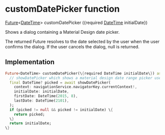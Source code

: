 


# customDatePicker function










[Future](https://api.flutter.dev/flutter/dart-async/Future-class.html)&lt;[DateTime](https://api.flutter.dev/flutter/dart-core/DateTime-class.html)> customDatePicker
(\{required [DateTime](https://api.flutter.dev/flutter/dart-core/DateTime-class.html) initialDate\})





<p>Shows a dialog containing a Material Design date picker.</p>
<p>The returned Future resolves to the date selected by the user when the user confirms the dialog.
If the user cancels the dialog, null is returned.</p>



## Implementation

```dart
Future<DateTime> customDatePicker(\{required DateTime initialDate\}) async \{
  // showDatePicker which shows a material design date range picker used to select a range of dates.
  final DateTime? picked = await showDatePicker(
    context: navigationService.navigatorKey.currentContext!,
    initialDate: initialDate,
    firstDate: DateTime(2015, 8),
    lastDate: DateTime(2101),
  );
  if (picked != null && picked != initialDate) \{
    return picked;
  \}
  return initialDate;
\}
```







